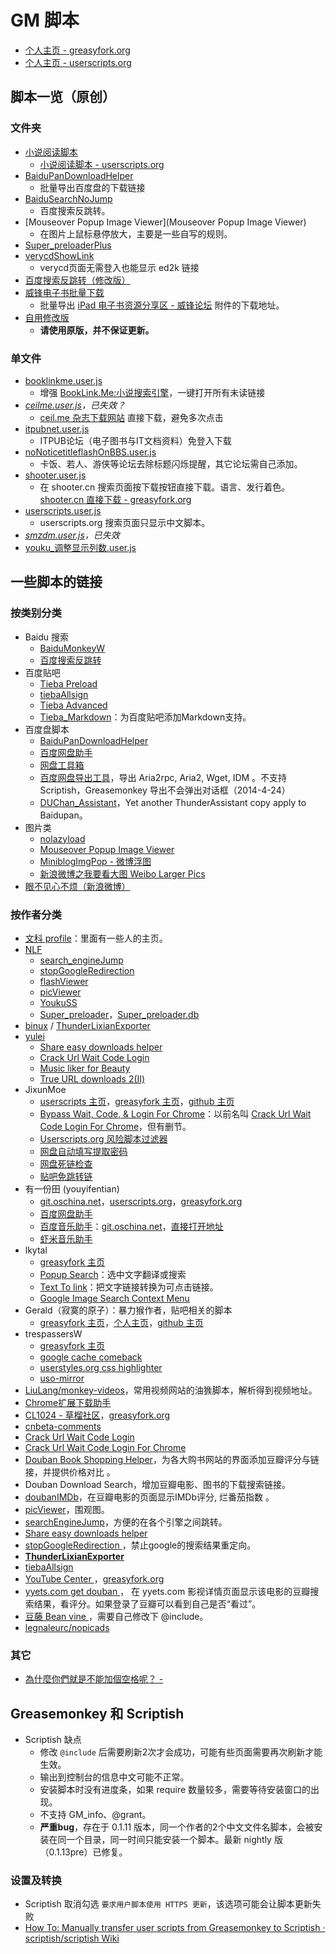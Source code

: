 GM 脚本
========

- [个人主页 - greasyfork.org][0]
- [个人主页 - userscripts.org][1]

脚本一览（原创）
---------------

### 文件夹

- [小说阅读脚本](MyNovelReader)
    - [小说阅读脚本 - userscripts.org][2]
- [BaiduPanDownloadHelper](BaiduPanDownloadHelper)
    - 批量导出百度盘的下载链接
- [BaiduSearchNoJump](BaiduSearchNoJump)
	- 百度搜索反跳转。
- [Mouseover Popup Image Viewer](Mouseover Popup Image Viewer)
    - 在图片上鼠标悬停放大，主要是一些自写的规则。
- [Super_preloaderPlus](Super_preloaderPlus)
- [verycdShowLink](verycdShowLink)
    - verycd页面无需登入也能显示 ed2k 链接
- [百度搜索反跳转（修改版）](百度搜索反跳转（修改版）)
- [威锋电子书批量下载](威锋电子书批量下载)
    - 批量导出 [iPad 电子书资源分享区 - 威锋论坛][] 附件的下载地址。
- [自用修改版](自用修改版)
    - **请使用原版，并不保证更新。**

### 单文件

- [booklinkme.user.js](booklinkme.user.js)
    - 增强 [BookLink.Me:小说搜索引擎][]，一键打开所有未读链接
- *[ceilme.user.js](ceilme.user.js)，已失效？*
    - [ceil.me 杂志下载网站][3] 直接下载，避免多次点击
- [itpubnet.user.js](itpubnet.user.js)
    - ITPUB论坛（电子图书与IT文档资料）免登入下载
- [noNoticetitleflashOnBBS.user.js](noNoticetitleflashOnBBS.user.js)
    - 卡饭、若人、游侠等论坛去除标题闪烁提醒，其它论坛需自己添加。
- [shooter.user.js](shooter.user.js)
    - 在 shooter.cn 搜索页面按下载按钮直接下载。语言、发行着色。[shooter.cn 直接下载 - greasyfork.org][4]
- [userscripts.user.js](userscripts.user.js)
    - userscripts.org 搜索页面只显示中文脚本。
- *[smzdm.user.js](smzdm.user.js)，已失效*
- [youku_调整显示列数.user.js](youku_调整显示列数.user.js)


一些脚本的链接
-------------

### 按类别分类

- Baidu 搜索
    - [BaiduMonkeyW][5]
    - [百度搜索反跳转][6]
- 百度贴吧
    - [Tieba Preload][7]
    - [tiebaAllsign][8]
    - [Tieba Advanced][9]
    - [Tieba_Markdown][10]：为百度贴吧添加Markdown支持。
- 百度盘脚本
    - [BaiduPanDownloadHelper][11]
    - [百度网盘助手][12]
    - [网盘工具箱][13]
    - [百度网盘导出工具][14]，导出 Aria2rpc, Aria2, Wget, IDM 。不支持 Scriptish，Greasemonkey 导出不会弹出对话框（2014-4-24）
    - [DUChan_Assistant][15]，Yet another ThunderAssistant copy apply to Baidupan。
- 图片类
    - [nolazyload][16]
    - [Mouseover Popup Image Viewer][17]
    - [MiniblogImgPop - 微博浮图][18]
    - [新浪微博之我要看大图 Weibo Larger Pics][19]
- [眼不见心不烦（新浪微博）][20]

### 按作者分类

- [文科 profile][21]：里面有一些人的主页。
- [NLF][22]
	- [search_engineJump][23]
	- [stopGoogleRedirection][24]
    - [flashViewer][25]
    - [picViewer][26]
    - [YoukuSS][27]
    - [Super_preloader][28]，[Super_preloader.db][29]
- [binux][30] / [ThunderLixianExporter][31]
- [yulei][32]
    - [Share easy downloads helper][33]
    - [Crack Url Wait Code Login][34]
    - [Music liker for Beauty][35]
    - [True URL downloads 2(Ⅱ)][36]
- JixunMoe
	- [userscripts 主页][37]，[greasyfork 主页][38]，[github 主页][39]
	- [Bypass Wait, Code, & Login For Chrome][40]：以前名叫 [Crack Url Wait Code Login For Chrome][41]，但有删节。
    - [Userscripts.org 风险脚本过滤器][42]
    - [网盘自动填写提取密码][43]
    - [网盘死链检查][44]
    - [贴吧免跳转链][45]
- 有一份田 (youyifentian)
	- [git.oschina.net][46]，[userscripts.org][47]，[greasyfork.org][48]
	- [百度网盘助手][49]
	- [百度音乐助手][50]：[git.oschina.net][51]，[直接打开地址][52]
	- [虾米音乐助手][53]
- lkytal
	- [greasyfork 主页][54]
	- [Popup Search][55]：选中文字翻译或搜索
	- [Text To link][56]：把文字链接转换为可点击链接。
	- [Google Image Search Context Menu][57]
- Gerald（寂寞的原子）：暴力猴作者，贴吧相关的脚本
	- [greasyfork 主页][58]，[个人主页][59]，[github 主页][60]
- trespassersW
	- [greasyfork 主页][61]
	- [google cache comeback][62]
	- [userstyles.org css highlighter][63]
	- [uso-mirror][64]
- [LiuLang/monkey-videos][65]，常用视频网站的油㺅脚本，解析得到视频地址。
- [Chrome扩展下载助手][66]
- [CL1024 - 草榴社区][67]，[greasyfork.org][68]
- [cnbeta-comments][69]
- [Crack Url Wait Code Login][70]
- [Crack Url Wait Code Login For Chrome][71]
- [Douban Book Shopping Helper][72]，为各大购书网站的界面添加豆瓣评分与链接，并提供价格对比 。
- Douban Download Search，增加豆瓣电影、图书的下载搜索链接。
- [doubanIMDb][73]，在豆瓣电影的页面显示IMDb评分, 烂番茄指数 。
- [picViewer][74]，围观图。
- [searchEngineJump][75]，方便的在各个引擎之间跳转。
- [Share easy downloads helper ][76]
- [stopGoogleRedirection ][77]，禁止google的搜索结果重定向。
- **[ThunderLixianExporter][78]**
- [tiebaAllsign][79]
- [YouTube Center ][80]，[greasyfork.org][81]
- [yyets.com get douban ][82]， 在 yyets.com 影视详情页面显示该电影的豆瓣搜索结果，看评分。如果登录了豆瓣可以看到自己是否“看过”。
- [豆藤 Bean vine ][83]，需要自己修改下 @include。
- [legnaleurc/nopicads][84]

### 其它

- [為什麼你們就是不能加個空格呢？ - ][85]


Greasemonkey 和 Scriptish
-------------------------

- Scriptish 缺点
	- 修改 `@include` 后需要刷新2次才会成功，可能有些页面需要再次刷新才能生效。
	- 输出到控制台的信息中文可能不正常。
	- 安装脚本时没有进度条，如果 require 数量较多，需要等待安装窗口的出现。
	- 不支持 GM_info、@grant。
	- **严重bug**，存在于 0.1.11 版本，同一个作者的2个中文文件名脚本，会被安装在同一个目录，同一时间只能安装一个脚本。最新 nightly 版（0.1.13pre）已修复。

### 设置及转换

- Scriptish 取消勾选 `要求用户脚本使用 HTTPS 更新`，该选项可能会让脚本更新失败
- [How To: Manually transfer user scripts from Greasemonkey to Scriptish · scriptish/scriptish Wiki][86]


[BookLink.Me:小说搜索引擎]: http://booklink.me/
[iPad 电子书资源分享区 - 威锋论坛]: http://bbs.feng.com/thread-htm-fid-224.html

[0]: https://greasyfork.org/users/145-ywzhaiqi
[1]: http://userscripts.org:8080/users/138842/scripts
[2]: http://userscripts.org:8080/scripts/show/165951
[3]: http://www.ceil.me/
[4]: https://greasyfork.org/scripts/304
[5]: http://userscripts.org/scripts/show/131861
[6]: http://userscripts.org/scripts/show/161812
[7]: http://userscripts.org/scripts/show/423917
[8]: http://userscripts.org/scripts/show/141939
[9]: http://userscripts.org/scripts/show/152918
[10]: https://greasyfork.org/scripts/1921-tieba-markdown
[11]: http://userscripts.org:8080/scripts/show/162138
[12]: https://greasyfork.org/scripts/986-%E7%99%BE%E5%BA%A6%E7%BD%91%E7%9B%98%E5%8A%A9%E6%89%8B
[13]: http://userscripts.org:8080/scripts/show/159911
[14]: http://userscripts.org:8080/scripts/show/178301
[15]: http://userscripts.org:8080/scripts/show/141767
[16]: http://userscripts.org/scripts/show/151249
[17]: http://userscripts.org/scripts/show/109262
[18]: http://userscripts.org/scripts/show/83994
[19]: http://userscripts.org/scripts/show/173273
[20]: https://greasyfork.org/scripts/1708-%E7%9C%BC%E4%B8%8D%E8%A7%81%E5%BF%83%E4%B8%8D%E7%83%A6-%E6%96%B0%E6%B5%AA%E5%BE%AE%E5%8D%9A/
[21]: https://greasyfork.org/users/54-%E6%96%87%E7%A7%91
[22]: http://userscripts.org:8080/users/202260/scripts
[23]: http://userscripts.org:8080/scripts/show/84970
[24]: http://userscripts.org:8080/scripts/show/186798
[25]: http://userscripts.org:8080/scripts/show/187351
[26]: http://userscripts.org:8080/scripts/show/105741
[27]: http://userscripts.org:8080/scripts/show/84972
[28]: http://userscripts.org:8080/scripts/show/84937
[29]: http://userscripts.org:8080/scripts/show/93080
[30]: https://github.com/binux
[31]: https://github.com/binux/ThunderLixianExporter
[32]: http://userscripts.org:8080/users/494707/scripts
[33]: http://userscripts.org:8080/scripts/show/155175
[34]: http://userscripts.org:8080/scripts/show/153190
[35]: http://userscripts.org:8080/scripts/show/161719
[36]: http://userscripts.org:8080/scripts/show/157556
[37]: http://userscripts.org:8080/users/474953/scripts
[38]: https://greasyfork.org/users/44-jixunmoe
[39]: https://github.com/JixunMoe
[40]: https://greasyfork.org/scripts/125-bypass-wait-code-login-for-chrome
[41]: http://userscripts.org:8080/scripts/show/157621
[42]: http://userscripts.org:8080/scripts/show/164600
[43]: https://greasyfork.org/scripts/1002-%E7%BD%91%E7%9B%98%E8%87%AA%E5%8A%A8%E5%A1%AB%E5%86%99%E6%8F%90%E5%8F%96%E5%AF%86%E7%A0%81
[44]: https://greasyfork.org/scripts/1262-%E7%BD%91%E7%9B%98%E6%AD%BB%E9%93%BE%E6%A3%80%E6%9F%A5
[45]: https://greasyfork.org/scripts/126-%E8%B4%B4%E5%90%A7%E5%85%8D%E8%B7%B3%E8%BD%AC%E9%93%BE
[46]: http://git.oschina.net/youyifentian
[47]: http://userscripts.org:8080/users/528225/scripts
[48]: https://greasyfork.org/users/297-%E6%9C%89%E4%B8%80%E4%BB%BD%E7%94%B0
[49]: https://greasyfork.org/scripts/986-%E7%99%BE%E5%BA%A6%E7%BD%91%E7%9B%98%E5%8A%A9%E6%89%8B
[50]: https://greasyfork.org/scripts/483-%E7%99%BE%E5%BA%A6%E9%9F%B3%E4%B9%90%E5%8A%A9%E6%89%8B
[51]: http://git.oschina.net/youyifentian/script_baidumusic
[52]: http://git.oschina.net/youyifentian/script_baidumusic/raw/master/baidumusicscript.js
[53]: https://greasyfork.org/scripts/987-%E8%99%BE%E7%B1%B3%E9%9F%B3%E4%B9%90%E5%8A%A9%E6%89%8B
[54]: https://greasyfork.org/users/152-lkytal
[55]: https://greasyfork.org/scripts/340-popup-search
[56]: https://greasyfork.org/scripts/342-text-to-link
[57]: https://greasyfork.org/scripts/344-google-image-search-context-menu
[58]: https://greasyfork.org/users/48-gerald
[59]: http://geraldl.ml/
[60]: https://github.com/gera2ld
[61]: https://greasyfork.org/users/5-trespassersw
[62]: https://greasyfork.org/scripts/725-google-cache-comeback
[63]: https://greasyfork.org/scripts/41-userstyles-org-css-highlighter
[64]: https://greasyfork.org/scripts/2222-uso-mirror
[65]: https://github.com/LiuLang/monkey-videos
[66]: http://userscripts.org:8080/scripts/show/156472
[67]: http://userscripts.org:8080/scripts/show/151695
[68]: https://greasyfork.org/scripts/1983-cl1024
[69]: http://userscripts.org:8080/scripts/show/152818
[70]: http://userscripts.org:8080/scripts/show/153190
[71]: http://userscripts.org:8080/scripts/show/157621
[72]: http://userscripts.org:8080/scripts/show/172327
[73]: http://userscripts.org:8080/scripts/show/103552
[74]: http://userscripts.org:8080/scripts/show/105741
[75]: http://userscripts.org:8080/scripts/show/84970
[76]: http://userscripts.org:8080/scripts/show/155175
[77]: http://userscripts.org:8080/scripts/show/186798
[78]: http://binux.github.io/ThunderLixianExporter/
[79]: https://greasyfork.org/scripts/152-tiebaallsign
[80]: http://userscripts.org:8080/scripts/show/114002
[81]: https://greasyfork.org/scripts/943-youtube-center
[82]: http://userscripts.org:8080/scripts/show/131503
[83]: http://userscripts.org:8080/scripts/show/49911
[84]: https://github.com/legnaleurc/nopicads
[85]: https://greasyfork.org/scripts/2185-%E7%82%BA%E4%BB%80%E9%BA%BC%E4%BD%A0%E5%80%91%E5%B0%B1%E6%98%AF%E4%B8%8D%E8%83%BD%E5%8A%A0%E5%80%8B%E7%A9%BA%E6%A0%BC%E5%91%A2
[86]: https://github.com/scriptish/scriptish/wiki/How-To%3A--Manually-transfer-user-scripts-from-Greasemonkey-to-Scriptish
